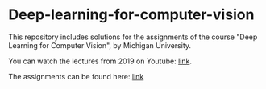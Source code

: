 # Deep-learning-for-computer-vision

This repository includes solutions for the assignments of the course "Deep Learning for Computer Vision", by Michigan University.  

You can watch the lectures from 2019 on Youtube: [link](https://www.youtube.com/watch?v=dJYGatp4SvA&list=PL5-TkQAfAZFbzxjBHtzdVCWE0Zbhomg7r&ab_channel=MichiganOnline).

The assignments can be found here: [link](https://web.eecs.umich.edu/~justincj/teaching/eecs498/FA2019/)
